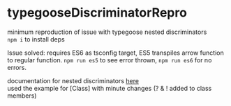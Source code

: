 # typegooseDiscriminatorRepro
minimum reproduction of issue with typegoose nested discriminators  
`npm i` to install deps

Issue solved: requires ES6 as tsconfig target, ES5 transpiles arrow function to regular function.  `npm run es5` to see error thrown, `npm run es6` for no errors.

documentation for nested discriminators [here](https://typegoose.github.io/typegoose/docs/api/decorators/prop#discriminators)  
used the example for [Class] with minute changes (? & ! added to class members)
